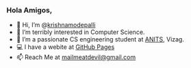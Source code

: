


### Hola Amigos,


- 👋 Hi, I’m @[krishnamodepalli](https://github.com/krishnamodepalli "krishnamodepalli")
- 👀 I’m terribly interested in Computer Science.
- 🌱 I’m a passionate CS engineering student at [ANITS](https://anits.edu.in "Anil Neerukonda Institute of Technology and Sciences"), Vizag.
- 💻 I have a webite at [GitHub Pages](https://krishnamodepalli.github.io/mypage "Mypage")
- 📫 Reach Me at mailmeatdevil@gmail.com

<!---
Jail-Breaker/Jail-Breaker is a ✨ special ✨ repository because its `README.md` (this file) appears on your GitHub profile.
You can click the Preview link to take a look at your changes.
--->
